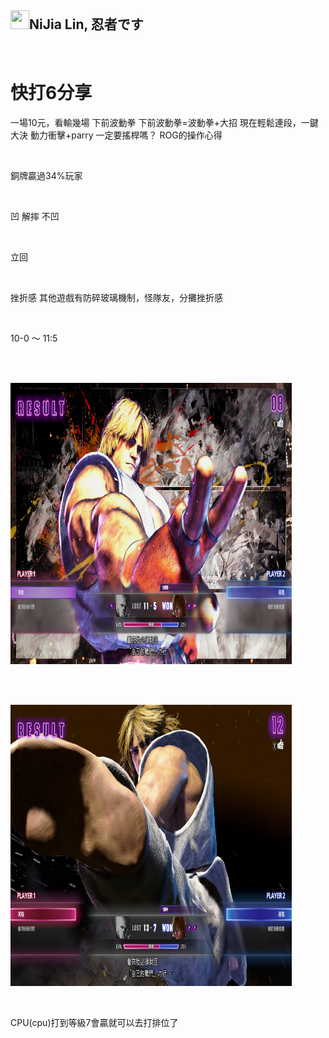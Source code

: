 <h2><a id="user-content-nijia-lin-忍者です" class="anchor" aria-hidden="true" href="#nijia-lin-忍者です"><span aria-hidden="true" class="octicon octicon-link"></span></a>
<a target="_blank" rel="noopener noreferrer nofollow" href="https://camo.githubusercontent.com/dcf23c4521fb1c3e0618b99e22b3728c8f5894d6122c50c7b3ddc12f98e14604/68747470733a2f2f7370726f66696c652e6c696e652d7363646e2e6e65742f30684b76546f684e704946466c3546675a48775a64714a676c47467a4e615a30314c584852616278684654446c4e493174614269565a61423543536a74484a31594a41434a534e307846486a703142574d5f5a30446f6258346d536d35414946454d584868627551"><img src="https://camo.githubusercontent.com/dcf23c4521fb1c3e0618b99e22b3728c8f5894d6122c50c7b3ddc12f98e14604/68747470733a2f2f7370726f66696c652e6c696e652d7363646e2e6e65742f30684b76546f684e704946466c3546675a48775a64714a676c47467a4e615a30314c584852616278684654446c4e493174614269565a61423543536a74484a31594a41434a534e307846486a703142574d5f5a30446f6258346d536d35414946454d584868627551" width="30" height="30" data-canonical-src="https://sprofile.line-scdn.net/0hKvTohNpIFFl5FgZHwZdqJglGFzNaZ01LXHRabxhFTDlNI1taBiVZaB5CSjtHJ1YJACJSN0xFHjp1BWM_Z0DobX4mSm5AIFEMXHhbuQ" style="max-width: 100%;"></a>NiJia Lin, 忍者です</h2><br><h1><a id="user-content-快打6分享" class="anchor" aria-hidden="true" href="#快打6分享"><span aria-hidden="true" class="octicon octicon-link"></span></a>
<a id="user-content-快打6分享" href="#%E5%BF%AB%E6%89%936%E5%88%86%E4%BA%AB"><span></span></a>快打6分享</h1>
<p>一場10元，看輸幾場
下前波動拳 下前波動拳=波動拳+大招
現在輕鬆連段，一鍵大決
動力衝擊+parry
一定要搖桿嗎？
ROG的操作心得</p>
<br /><p>銅牌贏過34%玩家</p>
<br /><p>凹 解摔 不凹</p>
<br /><p>立回</p>
<br /><p>挫折感 其他遊戲有防碎玻璃機制，怪隊友，分攤挫折感</p>
<br /><p>10-0 ～ 11:5</p>
<br /><p><br><a target="_blank" rel="noopener noreferrer" href="https://github.com/louis70109/ideas-tree/blob/master/images/466911630275117300.png"><img src="https://github.com/louis70109/ideas-tree/raw/master/images/466911630275117300.png" width="450" height="450" style="max-width: 100%;"></a></p>
<br /><p><br><a target="_blank" rel="noopener noreferrer" href="https://github.com/louis70109/ideas-tree/blob/master/images/466911640273551763.png"><img src="https://github.com/louis70109/ideas-tree/raw/master/images/466911640273551763.png" width="450" height="450" style="max-width: 100%;"></a></p>
<br /><p>CPU(cpu)打到等級7會贏就可以去打排位了</p>
